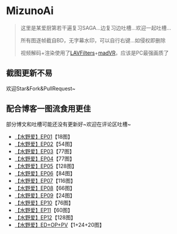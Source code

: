 # MizunoAi

> 这里是某爱厨第若干遍复习SAGA…边复习边吐槽…欢迎一起吐槽…
>
> 所有图逐帧截自BD，无字幕水印，可以自行右键…如侵权即删除
>
> 视频解码+渲染使用了[LAVFilters](https://github.com/Nevcairiel/LAVFilters)+[madVR](http://www.madvr.com/)，应该是PC最强画质了

## 截图更新不易

欢迎Star&Fork&PullRequest~

## 配合博客一图流食用更佳

部分博文和吐槽可能还没有更新好~欢迎在评论区吐槽~

- [【水野爱】EP01](https://wu-kan.github.io/posts/mizuno-ai/EP01)【18图】
- [【水野爱】EP02](https://wu-kan.github.io/posts/mizuno-ai/EP02)【54图】
- [【水野爱】EP03](https://wu-kan.github.io/posts/mizuno-ai/EP03)【77图】
- [【水野爱】EP04](https://wu-kan.github.io/posts/mizuno-ai/EP04)【77图】
- [【水野爱】EP05](https://wu-kan.github.io/posts/mizuno-ai/EP05)【128图】
- [【水野爱】EP06](https://wu-kan.github.io/posts/mizuno-ai/EP06)【84图】
- [【水野爱】EP07](https://wu-kan.github.io/posts/mizuno-ai/EP07)【116图】
- [【水野爱】EP08](https://wu-kan.github.io/posts/mizuno-ai/EP08)【66图】
- [【水野爱】EP09](https://wu-kan.github.io/posts/mizuno-ai/EP09)【24图】
- [【水野爱】EP10](https://wu-kan.github.io/posts/mizuno-ai/EP10)【76图】
- [【水野爱】EP11](https://wu-kan.github.io/posts/mizuno-ai/EP11)【60图】
- [【水野爱】EP12](https://wu-kan.github.io/posts/mizuno-ai/EP12)【128图】
- [【水野爱】ED+OP+PV](https://wu-kan.github.io/posts/mizuno-ai/ED+OP+PV)【1+24+20图】
